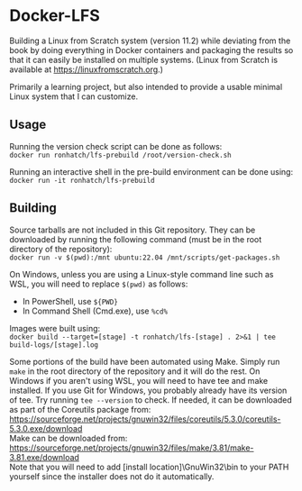 # Docker-LFS

Building a Linux from Scratch system (version 11.2) while deviating from the book by doing everything in Docker containers and packaging the results so that it can easily be installed on multiple systems. (Linux from Scratch is available at https://linuxfromscratch.org.)

Primarily a learning project, but also intended to provide a usable minimal Linux system that I can customize.

## Usage

Running the version check script can be done as follows:  
`docker run ronhatch/lfs-prebuild /root/version-check.sh`

Running an interactive shell in the pre-build environment can be done using:  
`docker run -it ronhatch/lfs-prebuild`

## Building

Source tarballs are not included in this Git repository. They can be downloaded by running the following command (must be in the root directory of the repository):  
`docker run -v $(pwd):/mnt ubuntu:22.04 /mnt/scripts/get-packages.sh`

On Windows, unless you are using a Linux-style command line such as WSL, you will need to replace `$(pwd)` as follows:
- In PowerShell, use `${PWD}`
- In Command Shell (Cmd.exe), use `%cd%`

Images were built using:  
`docker build --target=[stage] -t ronhatch/lfs-[stage] . 2>&1 | tee build-logs/[stage].log`

Some portions of the build have been automated using Make. Simply run `make` in the root directory of the repository and it will do the rest.
On Windows if you aren't using WSL, you will need to have tee and make installed. If you use Git for Windows, you probably already have its version of tee. Try running `tee --version` to check. If needed, it can be downloaded as part of the Coreutils package from:  
https://sourceforge.net/projects/gnuwin32/files/coreutils/5.3.0/coreutils-5.3.0.exe/download  
Make can be downloaded from:  
https://sourceforge.net/projects/gnuwin32/files/make/3.81/make-3.81.exe/download  
Note that you will need to add [install location]\GnuWin32\bin to your PATH yourself since the installer does not do it automatically.

